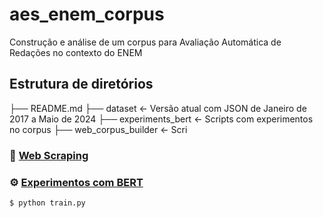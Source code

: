 # aes_enem_corpus

Construção e análise de um corpus para Avaliação Automática de Redações no contexto do ENEM

## Estrutura de diretórios

├── README.md 
├── dataset                 <- Versão atual com JSON de Janeiro de 2017 a Maio de 2024
├── experiments_bert        <- Scripts com experimentos no corpus
├── web_corpus_builder      <- Scri

### :wrench: [Web Scraping](web_corpus_builder/)



### :gear: [Experimentos com BERT](experiments_bert/)

```bash
$ python train.py
```